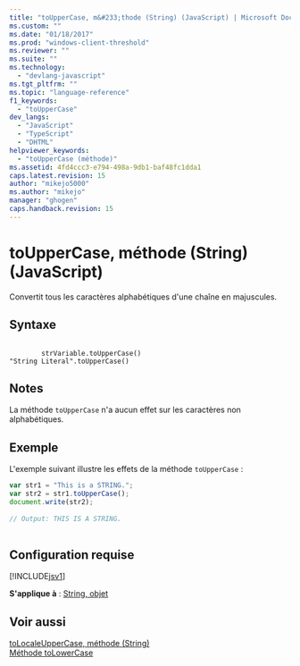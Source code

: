 ```yaml
---
title: "toUpperCase, m&#233;thode (String) (JavaScript) | Microsoft Docs"
ms.custom: ""
ms.date: "01/18/2017"
ms.prod: "windows-client-threshold"
ms.reviewer: ""
ms.suite: ""
ms.technology: 
  - "devlang-javascript"
ms.tgt_pltfrm: ""
ms.topic: "language-reference"
f1_keywords: 
  - "toUpperCase"
dev_langs: 
  - "JavaScript"
  - "TypeScript"
  - "DHTML"
helpviewer_keywords: 
  - "toUpperCase (méthode)"
ms.assetid: 4fd4ccc3-e794-498a-9db1-baf48fc1dda1
caps.latest.revision: 15
author: "mikejo5000"
ms.author: "mikejo"
manager: "ghogen"
caps.handback.revision: 15
---
```

# toUpperCase, m&#233;thode (String) (JavaScript)
Convertit tous les caractères alphabétiques d'une chaîne en majuscules.  
  
## Syntaxe  
  
```  
  
        strVariable.toUpperCase()  
"String Literal".toUpperCase()   
```  
  
## Notes  
 La méthode `toUpperCase` n'a aucun effet sur les caractères non alphabétiques.  
  
## Exemple  
 L'exemple suivant illustre les effets de la méthode `toUpperCase` :  
  
```javascript  
var str1 = "This is a STRING.";  
var str2 = str1.toUpperCase();  
document.write(str2);  
  
// Output: THIS IS A STRING.  
  
```  
  
## Configuration requise  
 [!INCLUDE[jsv1](../../javascript/misc/includes/jsv1-md.md)]  
  
 **S'applique à** : [String, objet](../../javascript/reference/string-object-javascript.md)  
  
## Voir aussi  
 [toLocaleUpperCase, méthode \(String\)](../../javascript/reference/tolocaleuppercase-method-string-javascript.md)   
 [Méthode toLowerCase](../../javascript/reference/tolowercase-method-javascript.md)